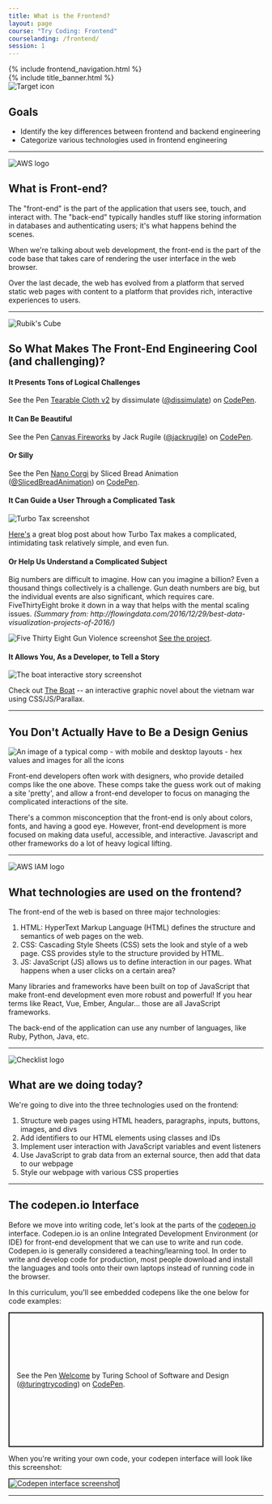 ```yaml
---
title: What is the Frontend?
layout: page
course: "Try Coding: Frontend"
courselanding: /frontend/
session: 1
---
```


<div id="wrapper">
  {% include frontend_navigation.html %}
  <div id="content-container">
    {% include title_banner.html %}
    <section>
      <img class="section-image" src="{{ site.url }}/assets/images/goals.svg" alt="Target icon">
      <h2 class="section-header">Goals</h2>
      <ul>
        <li>Identify the key differences between frontend and backend engineering</li>
        <li>Categorize various technologies used in frontend engineering</li>
      </ul>
    </section>
    <hr />
    <section>
      <img class="section-image" src="{{ site.url }}/assets/images/backend.png" alt="AWS logo">
      <h2 class="section-header">What is Front-end?</h2>
      <p>The "front-end" is the part of the application that users see, touch, and interact with. The "back-end" typically handles stuff like storing information in databases and authenticating users; it's what happens behind the scenes.</p>
      <p>When we're talking about web development, the front-end is the part of the code base that takes care of rendering the user interface in the web browser.</p>
      <p>Over the last decade, the web has evolved from a platform that served static web pages with content to a platform that provides rich, interactive experiences to users.</p>
    </section>
    <hr>
    <section>
      <img class="section-image" src="{{ site.url }}/assets/images/rubik.png" alt="Rubik's Cube">
      <h2 class="section-header">So What Makes The Front-End Engineering Cool (and challenging)?</h2>
      <h4>It Presents Tons of Logical Challenges</h4>
      <p data-height="500" data-theme-id="23788" data-slug-hash="eZxEBO" data-default-tab="result" data-user="dissimulate" data-embed-version="2" data-pen-title="Tearable Cloth v2" data-preview="true" class="codepen">See the Pen <a href="http://codepen.io/dissimulate/pen/eZxEBO/">Tearable Cloth v2</a> by dissimulate (<a href="http://codepen.io/dissimulate">@dissimulate</a>) on <a href="http://codepen.io">CodePen</a>.</p>
<script async src="https://production-assets.codepen.io/assets/embed/ei.js"></script>
      <h4>It Can Be Beautiful</h4>
      <p data-height="500" data-theme-id="dark" data-slug-hash="acAgx" data-default-tab="result" data-user="jackrugile" data-embed-version="2" data-pen-title="Canvas Fireworks" data-preview="true" class="codepen">See the Pen <a href="http://codepen.io/jackrugile/pen/acAgx/">Canvas Fireworks</a> by Jack Rugile (<a href="http://codepen.io/jackrugile">@jackrugile</a>) on <a href="http://codepen.io">CodePen</a>.</p>
<script async src="https://production-assets.codepen.io/assets/embed/ei.js"></script>
    <h4>Or Silly</h4>
    <p data-height="500" data-theme-id="0" data-slug-hash="OZZyxp" data-default-tab="result" data-user="SlicedBreadAnimation" data-embed-version="2" data-pen-title="Nano Corgi" data-preview="true" class="codepen">See the Pen <a href="https://codepen.io/SlicedBreadAnimation/pen/OZZyxp/">Nano Corgi</a> by Sliced Bread Animation (<a href="https://codepen.io/SlicedBreadAnimation">@SlicedBreadAnimation</a>) on <a href="https://codepen.io">CodePen</a>.</p>
<script async src="https://static.codepen.io/assets/embed/ei.js"></script>
    <h4>It Can Guide a User Through a Complicated Task</h4>
    <img src="{{ site.url }}/assets/images/turbo-tax.jpg" alt="Turbo Tax screenshot">
    <p><a href="https://www.appcues.com/blog/how-turbotax-makes-a-dreadful-user-experience-a-delightful-one" target="blank">Here's</a> a great blog post about how Turbo Tax makes a complicated, intimidating task relatively simple, and even fun.</p>
    <h4>Or Help Us Understand a Complicated Subject</h4>
    <p>Big numbers are difficult to imagine. How can you imagine a billion? Even a thousand things collectively is a challenge. Gun death numbers are big, but the individual events are also significant, which requires care. FiveThirtyEight broke it down in a way that helps with the mental scaling issues. <i>(Summary from: http://flowingdata.com/2016/12/29/best-data-visualization-projects-of-2016/)</i></p>
    <img src="{{ site.url }}/assets/images/gun-america.png" alt="Five Thirty Eight Gun Violence screenshot">
    <a target="blank" href="http://fivethirtyeight.com/features/gun-deaths/">See the project</a>.
    <h4>It Allows You, As a Developer, to Tell a Story</h4>
    <img src="{{ site.url }}/assets/images/the-boat.png" alt="The boat interactive story screenshot">
    <p>Check out <a href="http://www.sbs.com.au/theboat/" target="blank">The Boat</a> -- an interactive graphic novel about the vietnam war using CSS/JS/Parallax.</p> 
    </section>
    <hr />
    <section>
      <h2 class="section-header">You Don't Actually Have to Be a Design Genius</h2>
      <img src="{{ site.url }}/assets/images/comp.jpeg" alt="An image of a typical comp - with mobile and desktop layouts - hex values and images for all the icons">
      <p>Front-end developers often work with designers, who provide detailed <span class="vocab">comps</span> like the one above. These comps take the guess work out of making a site 'pretty', and allow a front-end developer to focus on managing the complicated interactions of the site.</p>
      <p>There's a common misconception that the front-end is only about colors, fonts, and having a good eye. However, front-end development is more focused on making data useful, accessible, and interactive. Javascript and other frameworks do a lot of heavy logical lifting.</p>
    </section>
    <hr>
    <section>
      <img class="section-image" src="{{ site.url }}/assets/images/functions.svg" alt="AWS IAM logo">
      <h2 class="section-header">What technologies are used on the frontend?</h2>
      <p>The front-end of the web is based on three major technologies:</p>
      <ol>
        <li><span class="vocab">HTML</span>: HyperText Markup Language (HTML) defines the structure and semantics of web pages on the web.</li>
        <li><span class="vocab">CSS</span>: Cascading Style Sheets (CSS) sets the look and style of a web page. CSS provides style to the structure provided by HTML.</li>
        <li><span class="vocab">JS</span>: JavaScript (JS) allows us to define interaction in our pages. What happens when a user clicks on a certain area?</li>
      </ol>
      <p>Many libraries and frameworks have been built on top of JavaScript that make front-end development even more robust and powerful! If you hear terms like React, Vue, Ember, Angular... those are all JavaScript frameworks.</p>
      <p>The back-end of the application can use any number of languages, like Ruby, Python, Java, etc.</p>
    </section>
    <hr />
    <section>
      <img class="section-image" src="{{ site.url }}/assets/images/logistics.svg" alt="Checklist logo">
      <h2 class="section-header">What are we doing today?</h2>
      <p>We're going to dive into the three technologies used on the frontend:</p>
      <ol>
        <li>Structure web pages using HTML headers, paragraphs, inputs, buttons, images, and divs</li>
        <li>Add identifiers to our HTML elements using classes and IDs</li>
        <li>Implement user interaction with JavaScript variables and event listeners</li>
        <li>Use JavaScript to grab data from an external source, then add that data to our webpage</li>
        <li>Style our webpage with various CSS properties</li>
      </ol>
    </section>
    <hr />
    <section> 
      <h2 class="section-header">The codepen.io Interface</h2>
      <p>Before we move into writing code, let's look at the parts of the <a href="http://codepen.io" target="blank">codepen.io</a> interface. Codepen.io is an online <span class="vocab">Integrated Development Environment</span> (or IDE) for front-end development that we can use to write and run code. Codepen.io is generally considered a teaching/learning tool. In order to write and develop code for production, most people download and install the languages and tools onto their own laptops instead of running code in the browser.</p>
      <p> In this curriculum, you'll see embedded codepens like the one below for code examples:</p>
      <p class="codepen" data-height="266" data-theme-id="0" data-default-tab="html,result" data-user="turingtrycoding" data-slug-hash="abbqEgR" style="height: 266px; box-sizing: border-box; display: flex; align-items: center; justify-content: center; border: 2px solid; margin: 1em 0; padding: 1em;" data-pen-title="Welcome">
  <span>See the Pen <a href="https://codepen.io/turingtrycoding/pen/abbqEgR">
  Welcome</a> by Turing School of Software and Design (<a href="https://codepen.io/turingtrycoding">@turingtrycoding</a>)
  on <a href="https://codepen.io">CodePen</a>.</span>
</p>
<script async src="https://static.codepen.io/assets/embed/ei.js"></script>
      <p>When you're writing your own code, your codepen interface will look like this screenshot:</p>
      <img style="border: 1px solid black" src="{{ site.url }}/assets/images/codepen_interface.png" alt="Codepen interface screenshot">
    </section>
    <hr />
  </div>
</div>
<script
src="https://code.jquery.com/jquery-3.2.1.min.js"
integrity="sha256-hwg4gsxgFZhOsEEamdOYGBf13FyQuiTwlAQgxVSNgt4="
crossorigin="anonymous"></script>
<script>
  var openEtherpadButton = document.querySelector('#etherpadbutton');
  openEtherpadButton.addEventListener('click', function(){
    var etherpadName = document.querySelector('#etherpadurl').value
    document.querySelector('#etherpadurl').value = ""
    var win = window.open(`http://etherpad.net/p/${etherpadName}`, '_blank');
    win.focus();
  })
</script>
